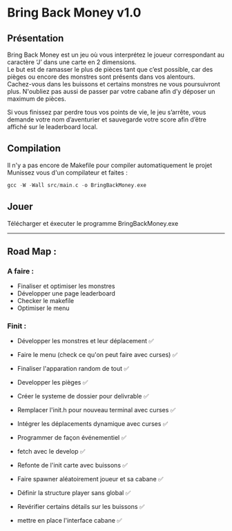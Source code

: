 # Bring Back Money v1.0

## Présentation

Bring Back Money est un jeu où vous interprétez le joueur correspondant au caractère ‘J’ dans une carte en 2 dimensions.  
Le but est de ramasser le plus de pièces tant que c’est possible, car des pièges ou encore des monstres sont présents dans vos alentours.  
Cachez-vous dans les buissons et certains monstres ne vous poursuivront plus. N'oubliez pas aussi de passer par votre cabane afin d’y déposer un maximum de pièces.   
  

Si vous finissez par perdre tous vos points de vie, le jeu s’arrête, vous demande votre nom d’aventurier et sauvegarde votre score afin d’être affiché sur le leaderboard local.   


## Compilation
Il n'y a pas encore de Makefile pour compiler automatiquement le projet
Munissez vous d'un compilateur et faites : 
```go
gcc -W -Wall src/main.c -o BringBackMoney.exe
```

## Jouer
Télécharger et éxecuter le programme BringBackMoney.exe


---

## Road Map :

### A faire :

- Finaliser et optimiser les monstres
- Développer une page leaderboard
- Checker le makefile
- Optimiser le menu

### Finit :

- Développer les monstres et leur déplacement :white_check_mark:

- Faire le menu (check ce qu'on peut faire avec curses) :white_check_mark:

- Finaliser l'apparation random de tout :white_check_mark:

- Developper les pièges :white_check_mark:

- Créer le systeme de dossier pour delivrable :white_check_mark:

- Remplacer l'init.h pour nouveau terminal avec curses :white_check_mark:

- Intégrer les déplacements dynamique avec curses :white_check_mark:

- Programmer de façon événementiel :white_check_mark:

- fetch avec le develop :white_check_mark:

- Refonte de l'init carte avec buissons :white_check_mark:

- Faire spawner aléatoirement joueur et sa cabane :white_check_mark:

- Définir la structure player sans global :white_check_mark:

- Revérifier certains détails sur les buissons :white_check_mark:

- mettre en place l'interface cabane :white_check_mark:

